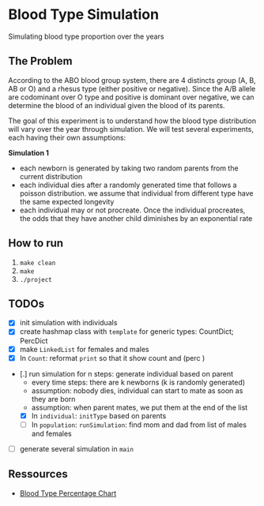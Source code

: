 # Blood Type Simulation

Simulating blood type proportion over the years

## The Problem

According to the ABO blood group system, there are 4 distincts group (A, B, AB 
or O) and a rhesus type (either positive or negative). Since the A/B allele are
codominant over O type and positive is dominant over negative, we can determine
the blood of an individual given the blood of its parents.

The goal of this experiment is to understand how the blood type distribution 
will vary over the year through simulation. We will test several experiments, 
each having their own assumptions:

**Simulation 1**

- each newborn is generated by taking two random parents from the current distribution 
- each individual dies after a randomly generated time that follows a poisson distribution. we assume that individual from different type have the same expected longevity 
- each individual may or not procreate. Once the individual procreates, the odds that they have another child diminishes by an exponential rate

## How to run

1. `make clean`
2. `make`
3. `./project`

## TODOs

- [X] init simulation with individuals
- [X] create hashmap class with `template` for generic types: CountDict; PercDict
- [X] make `LinkedList` for females and males
- [X] In `Count`: reformat `print` so that it show count and (perc )
- [.] run simulation for n steps: generate individual based on parent 
	- every time steps: there are k newborns (k is randomly generated)
	- assumption: nobody dies, individual can start to mate as soon as they are born
	- assumption: when parent mates, we put them at the end of the list
	- [X] In `individual`: `initType` based on parents
	- [ ] In `population`: `runSimulation`: find mom and dad from list of males and females
- [ ] generate several simulation in `main`


## Ressources

- [Blood Type Percentage Chart](https://www.blood.co.uk/why-give-blood/blood-types/)
